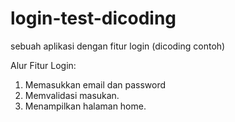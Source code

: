 # login-test-dicoding
sebuah aplikasi dengan fitur login (dicoding contoh)

Alur Fitur Login:
1. Memasukkan email dan password
2. Memvalidasi masukan.
3. Menampilkan halaman home.
